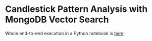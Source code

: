 # Candlestick Pattern Analysis with MongoDB Vector Search

Whole end-to-end execution in a Python notebook is [here](MDBVectorSearchCandleStickPattern.ipynb).
